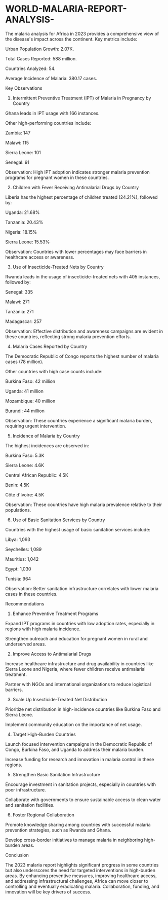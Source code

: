# WORLD-MALARIA-REPORT-ANALYSIS-
The malaria analysis for Africa in 2023 provides a comprehensive view of the disease's impact across the continent.
 Key metrics include:

Urban Population Growth: 2.07K.

Total Cases Reported: 588 million.

Countries Analyzed: 54.

Average Incidence of Malaria: 380.17 cases.

Key Observations

1. Intermittent Preventive Treatment (IPT) of Malaria in Pregnancy by Country

Ghana leads in IPT usage with 166 instances.

Other high-performing countries include:

Zambia: 147

Malawi: 115

Sierra Leone: 101

Senegal: 91

Observation: High IPT adoption indicates stronger malaria prevention programs for pregnant women in these countries.

2. Children with Fever Receiving Antimalarial Drugs by Country

Liberia has the highest percentage of children treated (24.21%), followed by:

Uganda: 21.68%

Tanzania: 20.43%

Nigeria: 18.15%

Sierra Leone: 15.53%

Observation: Countries with lower percentages may face barriers in healthcare access or awareness.

3. Use of Insecticide-Treated Nets by Country

Rwanda leads in the usage of insecticide-treated nets with 405 instances, followed by:

Senegal: 335

Malawi: 271

Tanzania: 271

Madagascar: 257

Observation: Effective distribution and awareness campaigns are evident in these countries, reflecting strong malaria prevention efforts.

4. Malaria Cases Reported by Country

The Democratic Republic of Congo reports the highest number of malaria cases (78 million).

Other countries with high case counts include:

Burkina Faso: 42 million

Uganda: 41 million

Mozambique: 40 million

Burundi: 44 million

Observation: These countries experience a significant malaria burden, requiring urgent intervention.

5. Incidence of Malaria by Country

The highest incidences are observed in:

Burkina Faso: 5.3K

Sierra Leone: 4.6K

Central African Republic: 4.5K

Benin: 4.5K

Côte d'Ivoire: 4.5K

Observation: These countries have high malaria prevalence relative to their populations.

6. Use of Basic Sanitation Services by Country

Countries with the highest usage of basic sanitation services include:

Libya: 1,093

Seychelles: 1,089

Mauritius: 1,042

Egypt: 1,030

Tunisia: 964

Observation: Better sanitation infrastructure correlates with lower malaria cases in these countries.

Recommendations

1. Enhance Preventive Treatment Programs

Expand IPT programs in countries with low adoption rates, especially in regions with high malaria incidence.

Strengthen outreach and education for pregnant women in rural and underserved areas.

2. Improve Access to Antimalarial Drugs

Increase healthcare infrastructure and drug availability in countries like Sierra Leone and Nigeria, where fewer children receive antimalarial treatment.

Partner with NGOs and international organizations to reduce logistical barriers.

3. Scale Up Insecticide-Treated Net Distribution

Prioritize net distribution in high-incidence countries like Burkina Faso and Sierra Leone.

Implement community education on the importance of net usage.

4. Target High-Burden Countries

Launch focused intervention campaigns in the Democratic Republic of Congo, Burkina Faso, and Uganda to address their malaria burden.

Increase funding for research and innovation in malaria control in these regions.

5. Strengthen Basic Sanitation Infrastructure

Encourage investment in sanitation projects, especially in countries with poor infrastructure.

Collaborate with governments to ensure sustainable access to clean water and sanitation facilities.

6. Foster Regional Collaboration

Promote knowledge sharing among countries with successful malaria prevention strategies, such as Rwanda and Ghana.

Develop cross-border initiatives to manage malaria in neighboring high-burden areas.

Conclusion

The 2023 malaria report highlights significant progress in some countries but also underscores the need for targeted interventions in high-burden areas. By enhancing preventive measures, improving healthcare access, and addressing infrastructural challenges, Africa can move closer to controlling and eventually eradicating malaria. Collaboration, funding, and innovation will be key drivers of success.
